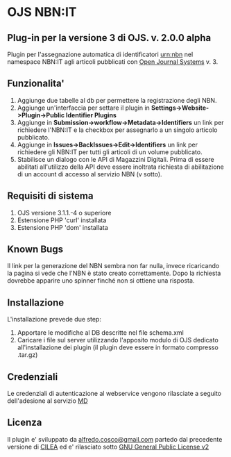 OJS NBN:IT
===========
Plug-in per la versione 3 di OJS.
v. 2.0.0 alpha
------------

Plugin per l'assegnazione automatica di identificatori [urn:nbn](http://www.depositolegale.it/national-bibliography-number/) nel namespace NBN:IT agli articoli pubblicati con [Open Journal Systems](http://pkp.sfu.ca/?q=ojs) v. 3.

Funzionalita'
-------------
1. Aggiunge due tabelle al db per permettere la registrazione degli NBN.
2. Aggiunge un'interfaccia per settare il plugin in **Settings->Website->Plugin->Public Identifier Plugins**
3. Aggiunge in **Submission->workflow->Metadata->Identifiers** un link per richiedere l'NBN:IT e la checkbox per assegnarlo a un singolo articolo pubblicato.
4. Aggiunge in **Issues->BackIssues->Edit->Identifiers** un link per richiedere gli NBN:IT per tutti gli articoli di un volume pubblicato.
5. Stabilisce un dialogo con le API di Magazzini Digitali. Prima di essere abilitati all'utilizzo della API deve essere inoltrata richiesta di abilitazione di un account di accesso al servizio NBN (v sotto).

Requisiti di sistema
--------------------
1. OJS versione 3.1.1.-4 o superiore
2. Estensione PHP 'curl' installata
3. Estensione PHP 'dom' installata 

Known Bugs
---------------
Il link per la generazione del NBN sembra non far nulla, invece ricaricando la pagina si vede che l'NBN è stato creato correttamente.
Dopo la richiesta dovrebbe apparire uno spinner finché non si ottiene una risposta.

Installazione  
-------------
L'installazione prevede due step:
1. Apportare le modifiche al DB descritte nel file schema.xml
2. Caricare i file sul server utilizzando l'apposito modulo di OJS dedicato all'installazione dei plugin (il plugin deve essere in formato compresso .tar.gz)

Credenziali
-----------
Le credenziali di autenticazione al webservice vengono rilasciate a seguito dell'adesione al servizio [MD](http://www.depositolegale.it/nbn-flusso-di-lavoro/)

Licenza
-------
Il plugin e' sviluppato da alfredo.cosco@gmail.com partedo dal precedente versione di [CILEA](http://www.cilea.it) ed e' rilasciato sotto [GNU General Public License v2](http://www.gnu.org/licenses/gpl-2.0.html)
